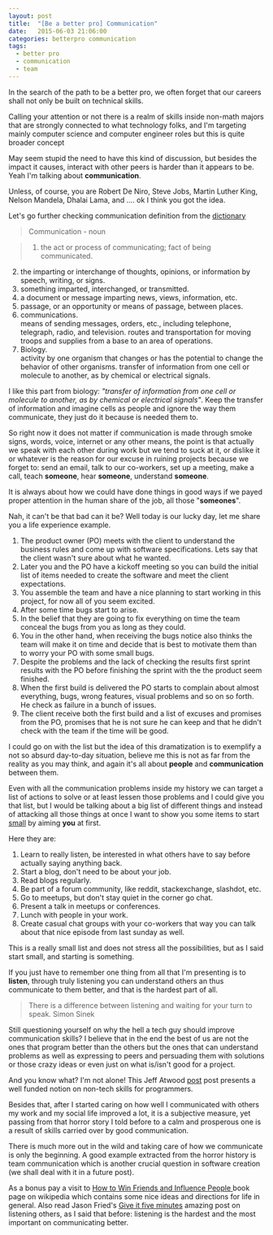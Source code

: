 ```yaml
---
layout: post
title:  "[Be a better pro] Communication"
date:   2015-06-03 21:06:00
categories: betterpro communication
tags:
  - better pro
  - communication
  - team
---
```

In the search of the path to be a better pro, we often forget that our careers
shall not only be built on technical skills.

Calling your attention or not there is a realm of skills inside non-math majors
that are strongly connected to what technology folks, and I'm targeting mainly
computer science and computer engineer roles but this is quite broader concept

May seem stupid the need to have this kind of discussion, but besides the
impact it causes, interact with other peers is harder than it appears to be. Yeah I'm talking about **communication**.

Unless, of course, you are Robert De Niro, Steve Jobs, Martin Luther King,
Nelson Mandela, Dhalai Lama, and .... ok I think you got the idea.

Let's go further checking communication definition from the [dictionary](http://dictionary.reference.com/browse/communication?s=t)


>Communication - noun

>1. the act or process of communicating; fact of being communicated.
2. the imparting or interchange of thoughts, opinions, or information by speech, writing, or signs.
3. something imparted, interchanged, or transmitted.
4. a document or message imparting news, views, information, etc.
5. passage, or an opportunity or means of passage, between places.
6. communications.  
    means of sending messages, orders, etc., including telephone, telegraph, radio, and television.
    routes and transportation for moving troops and supplies from a base to an area of operations.
7. Biology.  
    activity by one organism that changes or has the potential to change the behavior of other organisms.
    transfer of information from one cell or molecule to another, as by chemical or electrical signals.


I like this part from biology: *"transfer of information from one cell or molecule to another, as by chemical or electrical signals"*. Keep the transfer of information and imagine cells as people and ignore the way them communicate, they just do it because is needed them to.

So right now it does not matter if communication is made through smoke signs, words,
voice, internet or any other means, the point is that actually we speak with each other during work but we tend to suck at it, or dislike it or whatever is the reason for our
excuse in ruining projects because we forget to: send an email, talk to our co-workers,
set up a meeting, make a call, teach **someone**, hear **someone**, understand **someone**.

It is always about how we could have done things in good ways if we payed proper attention in the human share of the job, all those "**someones**".

Nah, it can't be that bad can it be?
Well today is our lucky day, let me share you a life experience example.

1. The product owner (PO) meets with the client to understand the business rules and come up with software specifications. Lets say that the client wasn't sure about what he wanted.
2. Later you and the PO have a kickoff meeting so you can build the initial list of items needed to create the software and meet the client expectations.
3. You assemble the team and have a nice planning to start working in this project, for now all of you seem excited.
4. After some time bugs start to arise.
5. In the belief that they are going to fix everything on time the team conceal the bugs from you as long as they could.
6. You in the other hand, when receiving the bugs notice also thinks the team will make it on time and decide that is best to motivate them than to worry your PO with some small bugs.
5. Despite the problems and the lack of checking the results first sprint results with the PO before finishing the sprint  with the the product seem finished.
6. When the first build is delivered the PO starts to complain about almost everything, bugs, wrong features, visual problems and so on so forth. He check as failure in a bunch of issues.
7. The client receive both the first build and a list of excuses and promises from the PO, promises that he is not sure he can keep and that he didn't check with the team if the time will be good.

I could go on with the list but the idea of this dramatization is to exemplify a not so absurd day-to-day situation, believe me this is not as far from the reality as you may think, and again it's all about **people** and **communication** between them.

Even with all the communication problems inside my history we can target a list of actions to solve or at least lessen those problems and I could give you that list, but I would be talking about a big list of different things and instead of attacking all those things at once I want to show you some items to start [small](http://life-box-of-chocolates.tumblr.com/post/119909458292/habits) by aiming **you** at first.

Here they are:

1. Learn to really listen, be interested in what others have to say before actually saying anything back.
3. Start a blog, don't need to be about your job.
4. Read blogs regularly.
5. Be part of a forum community, like reddit, stackexchange, slashdot, etc.
6. Go to meetups, but don't stay quiet in the corner go chat.
7. Present a talk in meetups or conferences.
9. Lunch with people in your work.
10. Create casual chat groups with your co-workers that way you can talk about that nice episode from last sunday as well.

This is a really small list and does not stress all the possibilities, but as I said start small, and starting is something.

If you just have to remember one thing from all that I'm presenting is to **listen**, through truly  listening you can understand others an thus communicate to them better, and that is the hardest part of all.

> There is a difference between listening and waiting for your turn to speak. Simon Sinek

Still questioning yourself on why the hell a tech guy should improve communication skills? I believe that in the end the best of us are not the ones that program better than the others but the ones that can understand problems as well as expressing to peers and persuading them with solutions or those crazy ideas or even just on what is/isn't good for a project.

And you know what? I'm not alone!
This Jeff Atwood [post](http://blog.codinghorror.com/how-to-write-without-writing/) post presents a well funded notion on non-tech skills for programmers.

Besides that, after I started caring on how well I communicated with others my work and my social life improved a lot, it is a subjective measure, yet passing from that horror story I told before to a calm and prosperous one is a result of skills carried over by good communication.

There is much more out in the wild and taking care of how we communicate is only the beginning. A good example extracted from the horror history is team communication which is another crucial question in software creation (we shall deal with it in a future post).

As a bonus pay a visit to [How to Win Friends and Influence People ](http://en.wikipedia.org/wiki/How_to_Win_Friends_and_Influence_People) book page on wikipedia which contains some nice ideas and directions for life in general. Also read Jason Fried's [Give it five minutes](https://signalvnoise.com/posts/3124-give-it-five-minutes) amazing post on listening others, as I said that before: listening is the hardest and the most important on communicating better.
